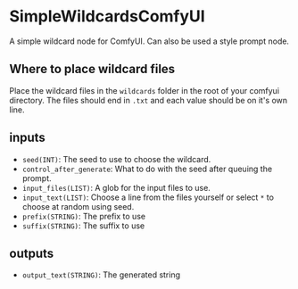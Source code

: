 # SimpleWildcardsComfyUI

A simple wildcard node for ComfyUI. Can also be used a style prompt node.

## Where to place wildcard files

Place the wildcard files in the `wildcards` folder in the root of your comfyui directory.
The files should end in `.txt` and each value should be on it's own line.

## inputs

- `seed(INT)`: The seed to use to choose the wildcard.
- `control_after_generate`: What to do with the seed after queuing the prompt.
- `input_files(LIST)`: A glob for the input files to use.
- `input_text(LIST)`: Choose a line from the files yourself or select `*` to choose at random using seed.
- `prefix(STRING)`: The prefix to use
- `suffix(STRING)`: The suffix to use

## outputs

- `output_text(STRING)`: The generated string
